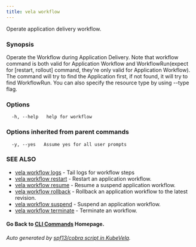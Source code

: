 ```yaml
---
title: vela workflow
---
```


Operate application delivery workflow.

### Synopsis

Operate the Workflow during Application Delivery. Note that workflow command is both valid for Application Workflow and WorkflowRun(expect for [restart, rollout] command, they're only valid for Application Workflow). The command will try to find the Application first, if not found, it will try to find WorkflowRun. You can also specify the resource type by using --type flag.

### Options

```
  -h, --help   help for workflow
```

### Options inherited from parent commands

```
  -y, --yes   Assume yes for all user prompts
```

### SEE ALSO


* [vela workflow logs](vela_workflow_logs)	 - Tail logs for workflow steps
* [vela workflow restart](vela_workflow_restart)	 - Restart an application workflow.
* [vela workflow resume](vela_workflow_resume)	 - Resume a suspend application workflow.
* [vela workflow rollback](vela_workflow_rollback)	 - Rollback an application workflow to the latest revision.
* [vela workflow suspend](vela_workflow_suspend)	 - Suspend an application workflow.
* [vela workflow terminate](vela_workflow_terminate)	 - Terminate an workflow.

#### Go Back to [CLI Commands](vela) Homepage.


###### Auto generated by [spf13/cobra script in KubeVela](https://github.com/kubevela/kubevela/tree/master/hack/docgen).
